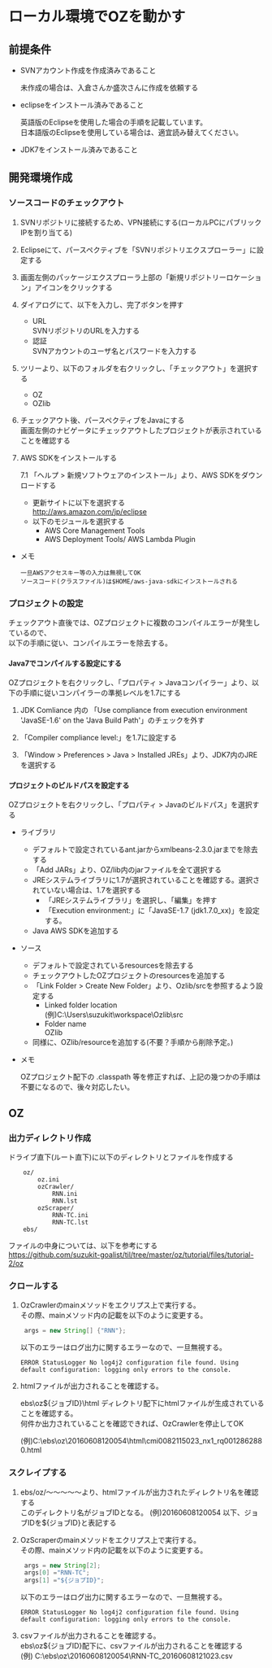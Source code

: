 # ローカル環境でOZを動かす

## 前提条件

* SVNアカウント作成を作成済みであること
 
  未作成の場合は、入倉さんか盛次さんに作成を依頼する

* eclipseをインストール済みであること

  英語版のEclipseを使用した場合の手順を記載しています。    
  日本語版のEclipseを使用している場合は、適宜読み替えてください。

* JDK7をインストール済みであること


## 開発環境作成

### ソースコードのチェックアウト

1. SVNリポジトリに接続するため、VPN接続にする(ローカルPCにパブリックIPを割り当てる)

2. Eclipseにて、パースペクティブを「SVNリポジトリエクスプローラー」に設定する

3. 画面左側のパッケージエクスプローラ上部の「新規リポジトリーロケーション」アイコンをクリックする

4. ダイアログにて、以下を入力し、完了ボタンを押す  

    * URL  
        SVNリポジトリのURLを入力する  
    * 認証  
        SVNアカウントのユーザ名とパスワードを入力する  

5. ツリーより、以下のフォルダを右クリックし、「チェックアウト」を選択する  

    * OZ  
    * OZlib  

6. チェックアウト後、パースペクティブをJavaにする  
   画面左側のナビゲータにチェックアウトしたプロジェクトが表示されていることを確認する

7. AWS SDKをインストールする  

    7.1 「ヘルプ > 新規ソフトウェアのインストール」より、AWS SDKをダウンロードする

    * 更新サイトに以下を選択する  
        http://aws.amazon.com/jp/eclipse  
    * 以下のモジュールを選択する  
        * AWS Core Management Tools
        * AWS Deployment Tools/ AWS Lambda Plugin  

* メモ

    ```
    一旦AWSアクセスキー等の入力は無視してOK  
    ソースコード(クラスファイル)は$HOME/aws-java-sdkにインストールされる  
    ```

### プロジェクトの設定

チェックアウト直後では、OZプロジェクトに複数のコンパイルエラーが発生しているので、  
以下の手順に従い、コンパイルエラーを除去する。

#### Java7でコンパイルする設定にする  

OZプロジェクトを右クリックし、「プロパティ > Javaコンパイラー」より、以下の手順に従いコンパイラーの準拠レベルを1.7にする  
    
1. JDK Comliance 内の 「Use compliance from execution environment 'JavaSE-1.6' on the 'Java Build Path'」のチェックを外す

2. 「Compiler compliance level:」を1.7に設定する

3. 「Window > Preferences > Java > Installed JREs」より、JDK7内のJREを選択する


#### プロジェクトのビルドパスを設定する

OZプロジェクトを右クリックし、「プロパティ > Javaのビルドパス」を選択する   

* ライブラリ  
   * デフォルトで設定されているant.jarからxmlbeans-2.3.0.jarまでを除去する  
   * 「Add JARs」より、OZ/lib内のjarファイルを全て選択する  
   * JREシステムライブラリに1.7が選択されていることを確認する。選択されていない場合は、1.7を選択する  
       * 「JREシステムライブラリ」を選択し、「編集」を押す
       * 「Execution environment:」に「JavaSE-1.7 (jdk1.7.0_xx)」を設定する。
   * Java AWS SDKを追加する  
* ソース  
   * デフォルトで設定されているresourcesを除去する  
   * チェックアウトしたOZプロジェクトのresourcesを追加する  
   * 「Link Folder > Create New Folder」より、Ozlib/srcを参照するよう設定する
     * Linked folder location  
       (例)C:\Users\suzukit\workspace\Ozlib\src  
     * Folder name  
       OZlib  
   * 同様に、OZlib/resourceを追加する(不要？手順から削除予定。)  
   
* メモ  

  OZプロジェクト配下の .classpath 等を修正すれば、上記の幾つかの手順は不要になるので、後々対応したい。

## OZ  

### 出力ディレクトリ作成  

ドライブ直下(ルート直下)に以下のディレクトリとファイルを作成する  

```
	oz/
		oz.ini
		ozCrawler/
			RNN.ini
			RNN.lst
		ozScraper/
			RNN-TC.ini
			RNN-TC.lst
	ebs/
```

ファイルの中身については、以下を参考にする  
https://github.com/suzukit-goalist/til/tree/master/oz/tutorial/files/tutorial-2/oz


### クロールする  

1. OzCrawlerのmainメソッドをエクリプス上で実行する。  
   その際、mainメソッド内の記載を以下のように変更する。

   ```java
	args = new String[] {"RNN"};
   ```

   以下のエラーはログ出力に関するエラーなので、一旦無視する。

   ```
   ERROR StatusLogger No log4j2 configuration file found. Using default configuration: logging only errors to the console.
   ```

2. htmlファイルが出力されることを確認する。
   
   ebs\oz\${ジョブID}\html ディレクトリ配下にhtmlファイルが生成されていることを確認する。  
   何件か出力されていることを確認できれば、OzCrawlerを停止してOK  

   (例)C:\ebs\oz\20160608120054\html\cmi0082115023_nx1_rq0012862880.html

### スクレイプする  

1. ebs/oz/～～～～～より、htmlファイルが出力されたディレクトリ名を確認する  
   このディレクトリ名がジョブIDとなる。 (例)20160608120054
   以下、ジョブIDを${ジョブID}と表記する

2. OzScraperのmainメソッドをエクリプス上で実行する。  
   その際、mainメソッド内の記載を以下のように変更する。  

   ```java
	args = new String[2];
	args[0] ="RNN-TC";
	args[1] ="${ジョブID}";
   ```  
   
   以下のエラーはログ出力に関するエラーなので、一旦無視する。

   ```
   ERROR StatusLogger No log4j2 configuration file found. Using default configuration: logging only errors to the console.
   ```

3. csvファイルが出力されることを確認する。  
   ebs\oz\${ジョブID}配下に、csvファイルが出力されることを確認する  
   (例) C:\ebs\oz\20160608120054\RNN-TC_20160608121023.csv  
